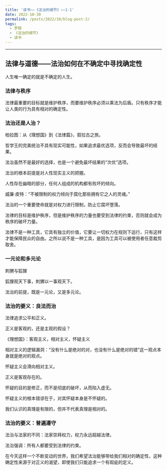 ```yaml
---
title: '读书——《法治的细节》——1-1'
date: 2022-10-30
permalink: /posts/2022/10/blog-post-2/
tags:
  - 罗翔
  - 《法治的细节》
  - 读书
---
```


--------

## 法律与道德——法治如何在不确定中寻找确定性

人生唯一确定的就是不确定的人生。

### 法律与秩序

法律最重要的目标就是维护秩序，而要维护秩序必须以乘法为后盾。只有秩序才能让人类的行为具有相对的确定性。

### 法治还是人治？

柏拉图：从《理想国》到《法律篇》，叙拉古之旅。

哲学王的完美统治不具有现实可能性，如果追求最优选项，反而会导致最坏的结果。

法治虽然不是最好的选择，也是一个避免最坏结果的“次优”选项。

法治的根本前提是对人性现实主义的把握。

人性存在幽暗的部分，任何人组成的机构都有败坏的倾向。

威廉·皮特：“不被限制的权力倾向于腐化那些拥有它之人的灵魂。”

法治的一个重要使命就是对权力进行限制，防止它腐坏堕落。

法律的目标是维护秩序，但是维护秩序的力量也要受到法律的约束，否则就会成为秩序的破坏力量。

法律不是一种工具，它具有独立的价值，它要让一切权力在规则下运行，只有这样才能保障民众的自由。之所以说不是一种工具，是因为工具可以被使用者任意裁剪取舍。

### 一元论和多元论

刺猬与狐狸

狐狸观天下事，刺猬以一事观天下。

法治的前提，既是一元论，又是多元论。

### 法治的要义：良法而治

法律追求公平和正义。

正义是客观的，还是主观的假设？

《理想国》：客观主义，相对主义，怀疑主义

相对主义的逻辑漏洞：“没有什么是绝对的对，也没有什么是绝对的错”这一观点本身就是绝对的观点。

怀疑主义会滑向相对主义。

正义是客观存在的。

怀疑的目的是修正，而不是彻底的破坏，从而陷入虚无。

怀疑主义的根本错谬在于，对其怀疑本身是不怀疑的。

我们认识的真理是有限的，但并不代表真理是相对的。

### 法治的要义：普遍遵守

法治与法家的不同：法家崇拜权力，权力永远超越法律。

法治强调：所有人都要受到法律的约束。

在今天这样一个不断变动的世界，我们希望法治能够带给我们相对的确定性，这种确定性来源于对正义的渴望，即使我们只能追求一个有瑕疵的定义。
